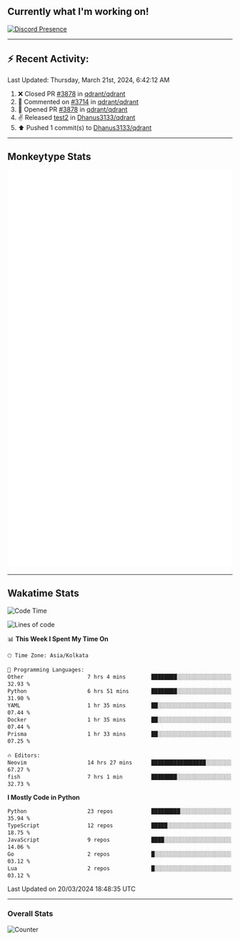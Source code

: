 ## Currently what I'm working on!
[![Discord Presence](https://lanyard.cnrad.dev/api/534981034400284712)](https://discord.com/users/534981034400284712)

---

## :zap: Recent Activity:
<!--RECENT_ACTIVITY:last_update-->
Last Updated: Thursday, March 21st, 2024, 6:42:12 AM
<!--RECENT_ACTIVITY:last_update_end-->
<!--RECENT_ACTIVITY:start-->
1. ❌ Closed PR [#3878](https://github.com/qdrant/qdrant/pull/3878) in [qdrant/qdrant](https://github.com/qdrant/qdrant)<br>
2. 💬 Commented on [#3714](https://github.com/qdrant/qdrant/issues/3714#issuecomment-2009316348) in [qdrant/qdrant](https://github.com/qdrant/qdrant)<br>
3. 💪 Opened PR [#3878](https://github.com/qdrant/qdrant/pull/3878) in [qdrant/qdrant](https://github.com/qdrant/qdrant)<br>
4. ✌️ Released [test2](https://github.com/Dhanus3133/qdrant/releases/tag/test2) in [Dhanus3133/qdrant](https://github.com/Dhanus3133/qdrant)<br>
5. ⬆️ Pushed 1 commit(s) to [Dhanus3133/qdrant](https://github.com/Dhanus3133/qdrant)<br>
<!--RECENT_ACTIVITY:end-->

---

## Monkeytype Stats
<a href="https://monkeytype.com/profile/dhanus">
  <img src="https://raw.githubusercontent.com/Dhanus3133/Dhanus3133/monkeytype/monkeytype-lbpb.svg" alt="Monkeytype Profile" />
</a>

---

## Wakatime Stats
<!--START_SECTION:waka-->
![Code Time](http://img.shields.io/badge/Code%20Time-1%2C717%20hrs%201%20min-blue)

![Lines of code](https://img.shields.io/badge/From%20Hello%20World%20I%27ve%20Written-4.9%20million%20lines%20of%20code-blue)

📊 **This Week I Spent My Time On** 

```text
🕑︎ Time Zone: Asia/Kolkata

💬 Programming Languages: 
Other                    7 hrs 4 mins        ████████░░░░░░░░░░░░░░░░░   32.93 % 
Python                   6 hrs 51 mins       ████████░░░░░░░░░░░░░░░░░   31.90 % 
YAML                     1 hr 35 mins        ██░░░░░░░░░░░░░░░░░░░░░░░   07.44 % 
Docker                   1 hr 35 mins        ██░░░░░░░░░░░░░░░░░░░░░░░   07.44 % 
Prisma                   1 hr 33 mins        ██░░░░░░░░░░░░░░░░░░░░░░░   07.25 % 

🔥 Editors: 
Neovim                   14 hrs 27 mins      █████████████████░░░░░░░░   67.27 % 
fish                     7 hrs 1 min         ████████░░░░░░░░░░░░░░░░░   32.73 % 
```

**I Mostly Code in Python** 

```text
Python                   23 repos            █████████░░░░░░░░░░░░░░░░   35.94 % 
TypeScript               12 repos            █████░░░░░░░░░░░░░░░░░░░░   18.75 % 
JavaScript               9 repos             ████░░░░░░░░░░░░░░░░░░░░░   14.06 % 
Go                       2 repos             █░░░░░░░░░░░░░░░░░░░░░░░░   03.12 % 
Lua                      2 repos             █░░░░░░░░░░░░░░░░░░░░░░░░   03.12 % 
```




 Last Updated on 20/03/2024 18:48:35 UTC
<!--END_SECTION:waka-->
---

### Overall Stats

<img src="https://moe-counter.glitch.me/get/@Dhanus3133?theme=asoul" alt="Counter" />
